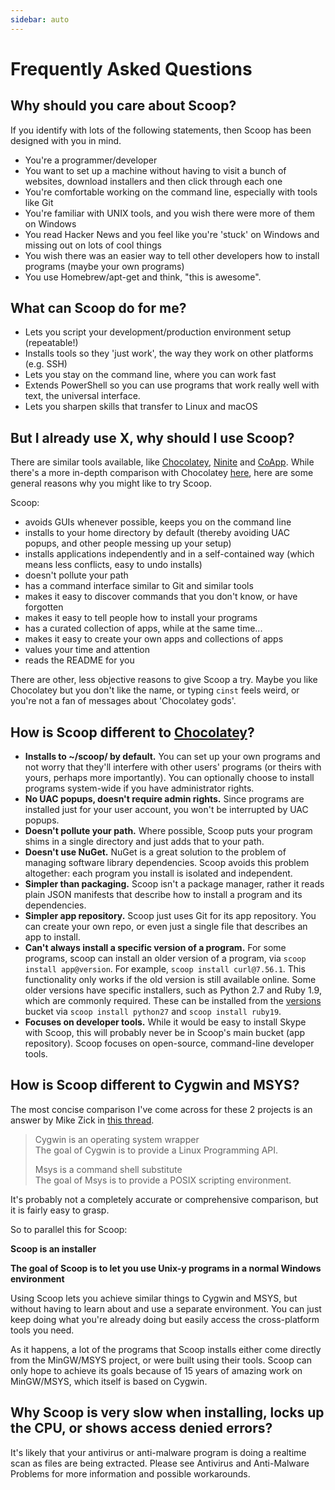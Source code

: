 ```yaml
---
sidebar: auto
---
```

# Frequently Asked Questions

## Why should you care about Scoop?
If you identify with lots of the following statements, then Scoop has been designed with you in mind.

* You're a programmer/developer
* You want to set up a machine without having to visit a bunch of websites, download installers and then click through each one
* You're comfortable working on the command line, especially with tools like Git
* You're familiar with UNIX tools, and you wish there were more of them on Windows
* You read Hacker News and you feel like you're 'stuck' on Windows and missing out on lots of cool things
* You wish there was an easier way to tell other developers how to install programs (maybe your own programs)
* You use Homebrew/apt-get and think, "this is awesome".

## What can Scoop do for me?
* Lets you script your development/production environment setup (repeatable!)
* Installs tools so they 'just work', the way they work on other platforms (e.g. SSH)
* Lets you stay on the command line, where you can work fast
* Extends PowerShell so you can use programs that work really well with text, the universal interface.
* Lets you sharpen skills that transfer to Linux and macOS


## But I already use X, why should I use Scoop?
There are similar tools available, like [Chocolatey](http://chocolatey.org), [Ninite](http://ninite.com) and [CoApp](http://coapp.org). While there's a more in-depth comparison with Chocolatey [here](Chocolatey-Comparison), here are some general reasons why you might like to try Scoop.

Scoop:
* avoids GUIs whenever possible, keeps you on the command line
* installs to your home directory by default (thereby avoiding UAC popups, and other people messing up your setup)
* installs applications independently and in a self-contained way (which means less conflicts, easy to undo installs)
* doesn't pollute your path
* has a command interface similar to Git and similar tools
* makes it easy to discover commands that you don't know, or have forgotten
* makes it easy to tell people how to install your programs
* has a curated collection of apps, while at the same time...
* makes it easy to create your own apps and collections of apps
* values your time and attention
* reads the README for you

There are other, less objective reasons to give Scoop a try. Maybe you like Chocolatey but you don't like the name, or typing `cinst` feels weird, or you're not a fan of messages about 'Chocolatey gods'.

## How is Scoop different to [Chocolatey](http://chocolatey.org)?

* **Installs to ~/scoop/ by default.** You can set up your own programs and not worry that they'll interfere with other users' programs (or theirs with yours, perhaps more importantly). You can optionally choose to install programs system-wide if you have administrator rights.
* **No UAC popups, doesn't require admin rights.** Since programs are installed just for your user account, you won't be interrupted by UAC popups.
* **Doesn't pollute your path.** Where possible, Scoop puts your program shims in a single directory and just adds that to your path.
* **Doesn't use NuGet.** NuGet is a great solution to the problem of managing software library dependencies. Scoop avoids this problem altogether: each program you install is isolated and independent.
* **Simpler than packaging.** Scoop isn't a package manager, rather it reads plain JSON manifests that describe how to install a program and its dependencies.
* **Simpler app repository.** Scoop just uses Git for its app repository. You can create your own repo, or even just a single file that describes an app to install.
* **Can't always install a specific version of a program.** For some programs, scoop can install an older version of a program, via `scoop install app@version`. For example, `scoop install curl@7.56.1`. This functionality only works if the old version is still available online. Some older versions have specific installers, such as Python 2.7 and Ruby 1.9, which are commonly required. These can be installed from the [versions](https://github.com/scoopinstaller/versions/) bucket via `scoop install python27` and `scoop install ruby19`.
* **Focuses on developer tools.** While it would be easy to install Skype with Scoop, this will probably never be in Scoop's main bucket (app repository). Scoop focuses on open-source, command-line developer tools.


## How is Scoop different to Cygwin and MSYS?
The most concise comparison I've come across for these 2 projects is an answer by Mike Zick in [this thread](http://sourceforge.net/mailarchive/forum.php?thread_name=200506130821.11185.mszick%40morethan.org&forum_name=mingw-msys).

> Cygwin is an operating system wrapper<br>
> The goal of Cygwin is to provide a Linux Programming API.
>
>
> Msys is a command shell substitute<br>
> The goal of Msys is to provide a POSIX scripting environment.

It's probably not a completely accurate or comprehensive comparison, but it is fairly easy to grasp.

So to parallel this for Scoop:

**Scoop is an installer**

**The goal of Scoop is to let you use Unix-y programs in a normal Windows environment**

Using Scoop lets you achieve similar things to Cygwin and MSYS, but without having to learn about and use a separate environment. You can just keep doing what you're already doing but easily access the cross-platform tools you need.

As it happens, a lot of the programs that Scoop installs either come directly from the MinGW/MSYS project, or were built using their tools. Scoop can only hope to achieve its goals because of 15 years of amazing work on MinGW/MSYS, which itself is based on Cygwin.


## Why Scoop is very slow when installing, locks up the CPU, or shows access denied errors?
It's likely that your antivirus or anti-malware program is doing a realtime scan as files are being extracted. Please see Antivirus and Anti-Malware Problems for more information and possible workarounds.
